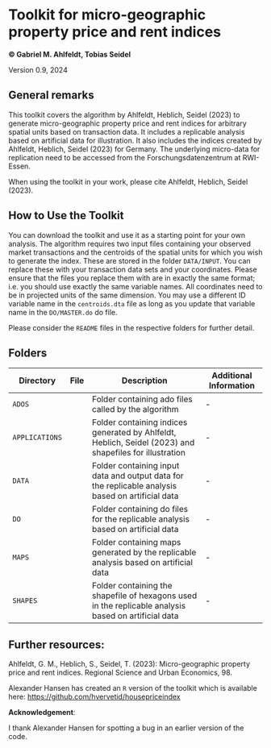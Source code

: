 # Toolkit for micro-geographic property price and rent indices 

**© Gabriel M. Ahlfeldt, Tobias Seidel**

Version 0.9, 2024

## General remarks

This toolkit covers the algorithm by Ahlfeldt, Heblich, Seidel (2023) to generate micro-geographic property price and rent indices for arbitrary spatial units based on transaction data. It includes a replicable analysis based on artificial data for illustration. It also includes the indices created by Ahlfeldt, Heblich, Seidel (2023) for Germany. The underlying micro-data for replication need to be accessed from the Forschungsdatenzentrum at RWI-Essen.

When using the toolkit in your work, please cite Ahlfeldt, Heblich, Seidel (2023).

## How to Use the Toolkit

You can download the toolkit and use it as a starting point for your own analysis. The algorithm requires two input files containing your observed market transactions and the centroids of the spatial units for which you wish to generate the index. These are stored in the folder `DATA/INPUT`. You can replace these with your transaction data sets and your coordinates. Please ensure that the files you replace them with are in exactly the same format; i.e. you should use exactly the same variable names. All coordinates need to be in projected units of the same dimension. You may use a different ID variable name in the `centroids.dta` file as long as you update that variable name in the `DO/MASTER.do` do file.  

Please consider the `README` files in the respective folders for further detail.

## Folders

| Directory | File | Description  | Additional Information |
| --- | --- | --- | --- |
| `ADOS` | | Folder containing ado files called by the algorithm | -|
| `APPLICATIONS` |  | Folder containing indices generated by Ahlfeldt, Heblich, Seidel (2023) and shapefiles for illustration | -|
| `DATA` |  | Folder containing input data and output data for the replicable analysis based on artificial data |- |
| `DO` |  | Folder containing do files for the replicable analysis based on artificial data |- |
| `MAPS` |  | Folder containing maps generated by the replicable analysis based on artificial data |- |
| `SHAPES` |  | Folder containing the shapefile of hexagons used in the replicable analysis based on artificial data |- |

## Further resources:

Ahlfeldt, G. M., Heblich, S., Seidel, T. (2023): Micro-geographic property price and rent indices. Regional Science and Urban Economics, 98.

Alexander Hansen has created an `R` version of the toolkit which is available here: https://github.com/hvervetid/housepriceindex

**Acknowledgement**: 

I thank Alexander Hansen for spotting a bug in an earlier version of the code.
